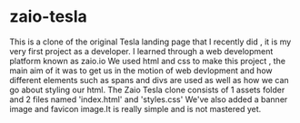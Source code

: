 # zaio-tesla
This is a clone of the original Tesla landing page that I recently did , it is my very first project as a developer.
I learned through a web development platform known as zaio.io 
We used html and css to make this project , the main aim of it was to get us in the motion of web devlopment and how different elements such as spans and divs are used as well as how we can go about styling our html.
The Zaio Tesla clone consists of 1 assets folder and 2 files named 'index.html' and 'styles.css'
We've also added a banner image and favicon image.It is really simple and is not mastered yet. 
